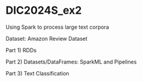 # DIC2024S_ex2

Using Spark to process large text corpora

Dataset: Amazon Review Dataset 

Part 1) RDDs

Part 2) Datasets/DataFrames: SparkML and Pipelines

Part 3) Text Classification
